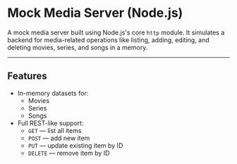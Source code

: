 # Mock Media Server (Node.js)

A mock media server built using Node.js's core `http` module. It simulates a backend for media-related operations like listing, adding, editing, and deleting movies, series, and songs  in a memory.

---

##  Features

- In-memory datasets for:
  - Movies
  - Series
  - Songs
- Full REST-like support:
  - `GET` — list all items
  - `POST` — add new item
  - `PUT` — update existing item by ID
  - `DELETE` — remove item by ID





